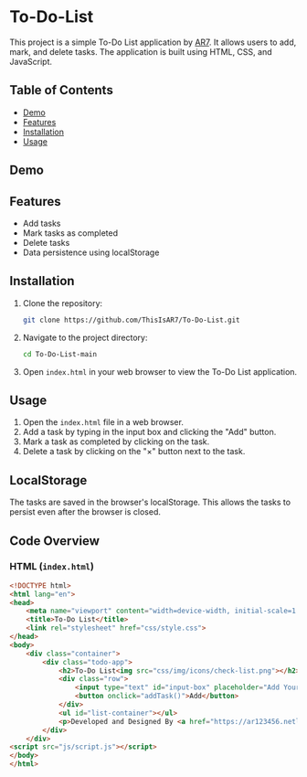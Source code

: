 # To-Do-List

This project is a simple To-Do List application by [AR7](https://arvinrezaei.com/). It allows users to add, mark, and delete tasks. The application is built using HTML, CSS, and JavaScript.

## Table of Contents

- [Demo](#demo)
- [Features](#features)
- [Installation](#installation)
- [Usage](#usage)

## Demo


## Features

- Add tasks
- Mark tasks as completed
- Delete tasks
- Data persistence using localStorage

## Installation

1. Clone the repository:
    ```sh
    git clone https://github.com/ThisIsAR7/To-Do-List.git
    ```
2. Navigate to the project directory:
    ```sh
    cd To-Do-List-main
    ```
3. Open `index.html` in your web browser to view the To-Do List application.

## Usage

1. Open the `index.html` file in a web browser.
2. Add a task by typing in the input box and clicking the "Add" button.
3. Mark a task as completed by clicking on the task.
4. Delete a task by clicking on the "×" button next to the task.

## LocalStorage

The tasks are saved in the browser's localStorage. This allows the tasks to persist even after the browser is closed.

## Code Overview

### HTML (`index.html`)

```html
<!DOCTYPE html>
<html lang="en">
<head>
    <meta name="viewport" content="width=device-width, initial-scale=1.0">
    <title>To-Do List</title>
    <link rel="stylesheet" href="css/style.css">
</head>
<body>
    <div class="container">
        <div class="todo-app">
            <h2>To-Do List<img src="css/img/icons/check-list.png"></h2>
            <div class="row">
                <input type="text" id="input-box" placeholder="Add Your Text">
                <button onclick="addTask()">Add</button>
            </div>
            <ul id="list-container"></ul>
            <p>Developed and Designed By <a href="https://ar123456.netlify.app">AR7</a></p>
        </div>
    </div>
<script src="js/script.js"></script>
</body>
</html>
```
